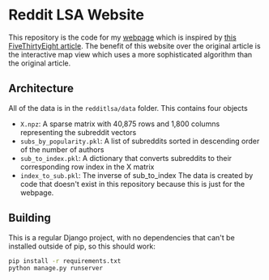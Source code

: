 # Reddit LSA Website
This repository is the code for my [webpage](https://www.redditlsa.com) which is inspired by [this FiveThirtyEight article](https://fivethirtyeight.com/features/dissecting-trumps-most-rabid-online-following/). The benefit of this website over the original article is the interactive map view which uses a more sophisticated algorithm than the original article. 
## Architecture
All of the data is in the `redditlsa/data` folder. This contains four objects
- `X.npz`: A sparse matrix with 40,875 rows and 1,800 columns representing the subreddit vectors
- `subs_by_popularity.pkl`: A list of subreddits sorted in descending order of the number of authors
- `sub_to_index.pkl`: A dictionary that converts subreddits to their corresponding row index in the X matrix
- `index_to_sub.pkl`: The inverse of sub_to_index
The data is created by code that doesn't exist in this repository because this is just for the webpage.
## Building
This is a regular Django project, with no dependencies that can't be installed outside of pip, so this should work:
```bash
pip install -r requirements.txt
python manage.py runserver
```
